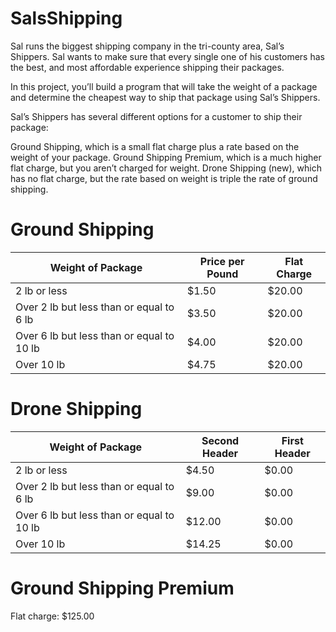 # SalsShipping
Sal runs the biggest shipping company in the tri-county area, Sal’s Shippers. Sal wants to make sure that every single one of his customers has the best, and most affordable experience shipping their packages.

In this project, you’ll build a program that will take the weight of a package and determine the cheapest way to ship that package using Sal’s Shippers.

Sal’s Shippers has several different options for a customer to ship their package:

Ground Shipping, which is a small flat charge plus a rate based on the weight of your package.
Ground Shipping Premium, which is a much higher flat charge, but you aren’t charged for weight.
Drone Shipping (new), which has no flat charge, but the rate based on weight is triple the rate of ground shipping.


Ground Shipping
=

| Weight of Package | Price per Pound  |Flat Charge  |
| ---------------   | -------------    | -------------|
| 2 lb or less      | $1.50   | $20.00 |
| Over 2 lb but less than or equal to 6 lb	      | $3.50     |$20.00  |
| Over 6 lb but less than or equal to 10 lb	     | $4.00    | $20.00 |
| Over 10 lb    | $4.75    |$20.00  |

Drone Shipping
=

| Weight of Package | Second Header |First Header  |
| -------------     | ------------- | -------------|
| 2 lb or less    | $4.50 | $0.00 |
| Over 2 lb but less than or equal to 6 lb     | $9.00 |$0.00  |
| Over 6 lb but less than or equal to 10 lb     | $12.00   | $0.00 |
| Over 10 lb        | $14.25    |$0.00 |



Ground Shipping Premium
=
Flat charge: $125.00
